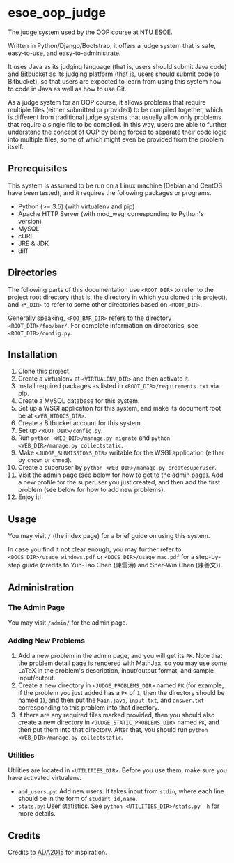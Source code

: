 esoe_oop_judge
==============

The judge system used by the OOP course at NTU ESOE.

Written in Python/Django/Bootstrap, it offers a judge system that is safe,
easy-to-use, and easy-to-administrate.

It uses Java as its judging language (that is, users should submit Java code)
and Bitbucket as its judging platform (that is, users should submit code to
Bitbucket), so that users are expected to learn from using this system how to
code in Java as well as how to use Git.

As a judge system for an OOP course, it allows problems that require multiple
files (either submitted or provided) to be compiled together, which is different
from traditional judge systems that usually allow only problems that require a
single file to be compiled. In this way, users are able to further understand
the concept of OOP by being forced to separate their code logic into multiple
files, some of which might even be provided from the problem itself.


## Prerequisites

This system is assumed to be run on a Linux machine (Debian and CentOS have been
tested), and it requires the following packages or programs.

- Python (>= 3.5) (with virtualenv and pip)
- Apache HTTP Server (with mod_wsgi corresponding to Python's version)
- MySQL
- cURL
- JRE & JDK
- diff


## Directories

The following parts of this documentation use `<ROOT_DIR>` to refer to
the project root directory (that is, the directory in which you cloned this
project), and `<*_DIR>` to refer to some other directories based on
`<ROOT_DIR>`.

Generally speaking, `<FOO_BAR_DIR>` refers to the directory
`<ROOT_DIR>/foo/bar/`. For complete information on directories, see
`<ROOT_DIR>/config.py`.


## Installation

1. Clone this project.
2. Create a virtualenv at `<VIRTUALENV_DIR>` and then activate it.
3. Install required packages as listed in `<ROOT_DIR>/requirements.txt` via pip.
4. Create a MySQL database for this system.
5. Set up a WSGI application for this system, and make its document root be at
   `<WEB_HTDOCS_DIR>`.
6. Create a Bitbucket account for this system.
7. Set up `<ROOT_DIR>/config.py`.
8. Run `python <WEB_DIR>/manage.py migrate` and `python <WEB_DIR>/manage.py
   collectstatic`.
9. Make `<JUDGE_SUBMISSIONS_DIR>` writable for the WSGI application (either by
   `chown` or `chmod`).
10. Create a superuser by `python <WEB_DIR>/manage.py createsuperuser`.
11. Visit the admin page (see below for how to get to the admin page). Add a new
    profile for the superuser you just created, and then add the first problem
    (see below for how to add new problems).
12. Enjoy it!


## Usage

You may visit `/` (the index page) for a brief guide on using this system.

In case you find it not clear enough, you may further refer to
`<DOCS_DIR>/usage_windows.pdf` or `<DOCS_DIR>/usage_mac.pdf` for a step-by-step
guide (credits to Yun-Tao Chen (陳雲濤) and Sher-Win Chen (陳善文)).


## Administration

### The Admin Page
You may visit `/admin/` for the admin page.

### Adding New Problems
1. Add a new problem in the admin page, and you will get its `PK`. Note that the
   problem detail page is rendered with MathJax, so you may use some LaTeX in
   the problem's description, input/output format, and sample input/output.
2. Create a new directory in `<JUDGE_PROBLEMS_DIR>` named `PK` (for example,
   if the problem you just added has a `PK` of `1`, then the directory should be
   named `1`), and then put the `Main.java`, `input.txt`, and `answer.txt`
   corresponding to this problem into that directory.
3. If there are any required files marked provided, then you should also create
   a new directory in `<JUDGE_STATIC_PROBLEMS_DIR>` named `PK`, and then put
   them into that directory. After that, you should run `python
   <WEB_DIR>/manage.py collectstatic`.

### Utilities
Utilities are located in `<UTILITIES_DIR>`. Before you use them, make sure you
have activated virtualenv.

- `add_users.py`: Add new users. It takes input from `stdin`, where each line
  should be in the form of `student_id,name`.
- `stats.py`: User statistics. See `python <UTILITIES_DIR>/stats.py -h` for more
  details.


## Credits

Credits to [ADA2015](http://ada2015.csie.org) for inspiration.
